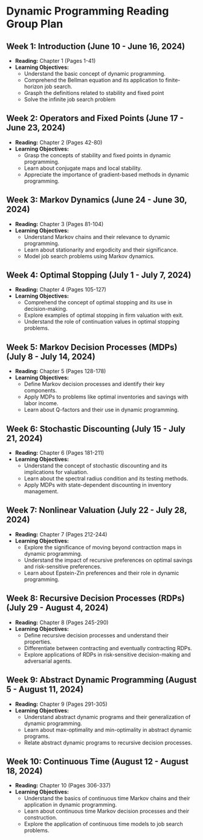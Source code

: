 # Dynamic Programming Reading Group Plan

## Week 1: Introduction (June 10 - June 16, 2024)
- **Reading:** Chapter 1 (Pages 1-41)
- **Learning Objectives:**
  - Understand the basic concept of dynamic programming.
  - Comprehend the Bellman equation and its application to finite-horizon job search.
  - Grasph the definitions related to stability and fixed point
  - Solve the infinite job search problem

## Week 2: Operators and Fixed Points (June 17 - June 23, 2024)
- **Reading:** Chapter 2 (Pages 42-80)
- **Learning Objectives:**
  - Grasp the concepts of stability and fixed points in dynamic programming.
  - Learn about conjugate maps and local stability.
  - Appreciate the importance of gradient-based methods in dynamic programming.

## Week 3: Markov Dynamics (June 24 - June 30, 2024)
- **Reading:** Chapter 3 (Pages 81-104)
- **Learning Objectives:**
  - Understand Markov chains and their relevance to dynamic programming.
  - Learn about stationarity and ergodicity and their significance.
  - Model job search problems using Markov dynamics.

## Week 4: Optimal Stopping (July 1 - July 7, 2024)
- **Reading:** Chapter 4 (Pages 105-127)
- **Learning Objectives:**
  - Comprehend the concept of optimal stopping and its use in decision-making.
  - Explore examples of optimal stopping in firm valuation with exit.
  - Understand the role of continuation values in optimal stopping problems.

## Week 5: Markov Decision Processes (MDPs) (July 8 - July 14, 2024)
- **Reading:** Chapter 5 (Pages 128-178)
- **Learning Objectives:**
  - Define Markov decision processes and identify their key components.
  - Apply MDPs to problems like optimal inventories and savings with labor income.
  - Learn about Q-factors and their use in dynamic programming.

## Week 6: Stochastic Discounting (July 15 - July 21, 2024)
- **Reading:** Chapter 6 (Pages 181-211)
- **Learning Objectives:**
  - Understand the concept of stochastic discounting and its implications for valuation.
  - Learn about the spectral radius condition and its testing methods.
  - Apply MDPs with state-dependent discounting in inventory management.

## Week 7: Nonlinear Valuation (July 22 - July 28, 2024)
- **Reading:** Chapter 7 (Pages 212-244)
- **Learning Objectives:**
  - Explore the significance of moving beyond contraction maps in dynamic programming.
  - Understand the impact of recursive preferences on optimal savings and risk-sensitive preferences.
  - Learn about Epstein-Zin preferences and their role in dynamic programming.

## Week 8: Recursive Decision Processes (RDPs) (July 29 - August 4, 2024)
- **Reading:** Chapter 8 (Pages 245-290)
- **Learning Objectives:**
  - Define recursive decision processes and understand their properties.
  - Differentiate between contracting and eventually contracting RDPs.
  - Explore applications of RDPs in risk-sensitive decision-making and adversarial agents.

## Week 9: Abstract Dynamic Programming (August 5 - August 11, 2024)
- **Reading:** Chapter 9 (Pages 291-305)
- **Learning Objectives:**
  - Understand abstract dynamic programs and their generalization of dynamic programming.
  - Learn about max-optimality and min-optimality in abstract dynamic programs.
  - Relate abstract dynamic programs to recursive decision processes.

## Week 10: Continuous Time (August 12 - August 18, 2024)
- **Reading:** Chapter 10 (Pages 306-337)
- **Learning Objectives:**
  - Understand the basics of continuous time Markov chains and their application in dynamic programming.
  - Learn about continuous time Markov decision processes and their construction.
  - Explore the application of continuous time models to job search problems.
